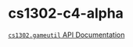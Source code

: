 # cs1302-c4-alpha

[`cs1302.gameutil` API Documentation](https://cs1302uga.github.io/cs1302-c4-alpha/doc)
